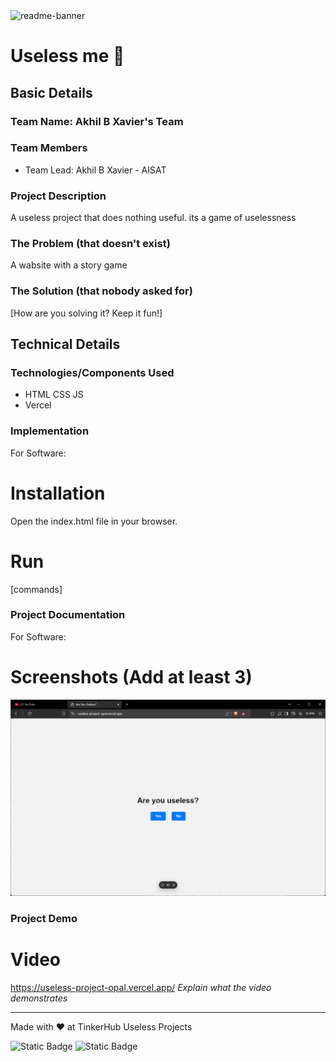 <img width="1280" alt="readme-banner" src="https://github.com/user-attachments/assets/35332e92-44cb-425b-9dff-27bcf1023c6c">

# Useless me 🎯


## Basic Details
### Team Name: Akhil B Xavier's Team


### Team Members
- Team Lead: Akhil B Xavier - AISAT


### Project Description
A useless project that does nothing useful. its a game of uselessness

### The Problem (that doesn't exist)
A wabsite with a story game

### The Solution (that nobody asked for)
[How are you solving it? Keep it fun!]

## Technical Details
### Technologies/Components Used
- HTML CSS JS
- Vercel


### Implementation
For Software:
# Installation
Open the index.html file in your browser.

# Run
[commands]

### Project Documentation
For Software:

# Screenshots (Add at least 3)
![alt text](image/image.png)


### Project Demo
# Video
https://useless-project-opal.vercel.app/
*Explain what the video demonstrates*

---
Made with ❤️ at TinkerHub Useless Projects

![Static Badge](https://img.shields.io/badge/TinkerHub-24?color=%23000000&link=https%3A%2F%2Fwww.tinkerhub.org%2F)
![Static Badge](https://img.shields.io/badge/UselessProject--24-24?link=https%3A%2F%2Fwww.tinkerhub.org%2Fevents%2FQ2Q1TQKX6Q%2FUseless%2520Projects)
